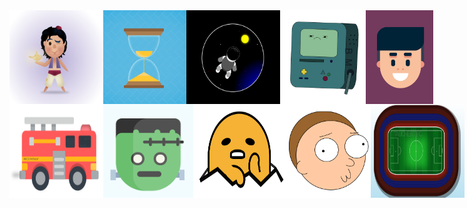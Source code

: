 <div style="display: flex;">
    <img src="./imagens/aladin.PNG" width="150" height="150">
    <img src="./imagens/ampulheta.PNG" width="150" height="150">
    <img src="./imagens/astronauta.PNG" width="150" height="150">
    <img src="./imagens/bmo.PNG" width="150" height="150">
    <img src="./imagens/character01.PNG" width="150" height="150">
</div>
<div style="display: flex;">
    <img src="./imagens/firetruck.PNG" width="150" height="150">
    <img src="./imagens/frankenstain.PNG" width="150" height="150">
    <img src="./imagens/gudetama.PNG" width="150" height="150">
    <img src="./imagens/morty.PNG" width="150" height="150">
    <img src="./imagens/stadium.PNG" width="150" height="150">
</div>
